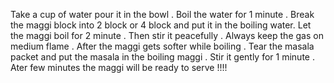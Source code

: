 Take a cup of water pour it in the bowl . Boil the water for 1 minute . Break the maggi block into 2 block or 4 block and put it in the boiling water. Let the maggi boil for 2 minute . Then stir it peacefully . Always keep the gas on medium flame . After the maggi gets softer while boiling . Tear the masala packet and put the masala in the boiling maggi . Stir it gently for 1 minute . Ater few minutes the maggi will be ready to serve !!!!